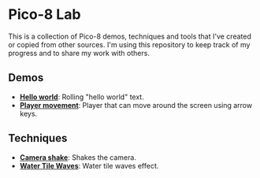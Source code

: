 # Pico-8 Lab

This is a collection of Pico-8 demos, techniques and tools that I've created or copied from other sources. I'm using this repository to keep track of my progress and to share my work with others.

## Demos

- [**Hello world**](https://radwan92.github.io/pico-lab/demos/hello-world/hello-world.html): 
    Rolling "hello world" text.
- [**Player movement**](https://radwan92.github.io/pico-lab/demos/player-movement/player-movement.html): 
    Player that can move around the screen using arrow keys.

## Techniques

- [**Camera shake**](https://radwan92.github.io/pico-lab/techniques/camera-shake/camera-shake.html): Shakes the camera.
- [**Water Tile Waves**](https://radwan92.github.io/pico-lab/techniques/water-tile-waves/water-tile-waves.html): Water tile waves effect.